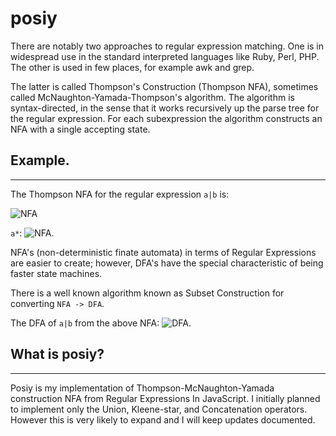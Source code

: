 posiy
====
There are notably two approaches to regular expression matching. One is in widespread use in the standard interpreted languages like Ruby, Perl, PHP. The other is used in few places, for example awk and grep.

The latter is called Thompson's Construction (Thompson NFA), sometimes called McNaughton-Yamada-Thompson's algorithm. The algorithm is syntax-directed, in the sense that it works recursively up the parse tree for the regular expression. For each subexpression the algorithm constructs an NFA with a single accepting state.

Example.
-----------
---------------

The Thompson NFA for the regular expression `a|b` is:

![NFA](http://hackingoff.com/images/re2nfa/2014-10-26_18-04-44_-0700-nfa.svg)

`a*`:
![NFA](http://hackingoff.com/images/re2nfa/2014-10-26_21-02-20_-0700-nfa.svg).

NFA's (non-deterministic finate automata) in terms of Regular Expressions are easier to create; however, DFA's have the special characteristic of being faster state machines.

There is a well known algorithm known as Subset Construction for converting `NFA -> DFA`.

The DFA of `a|b` from the above NFA: 
![DFA](http://hackingoff.com/images/re2nfa/2014-10-26_21-06-09_-0700-dfa.svg).

What is posiy?
-----------------
------------------------

Posiy is my implementation of Thompson-McNaughton-Yamada construction NFA from Regular Expressions In JavaScript. I initially planned to implement only the Union, Kleene-star,  and Concatenation operators. However this is very likely to expand and I will keep updates documented.